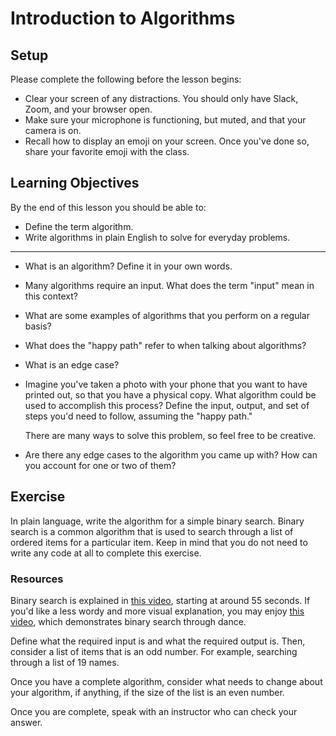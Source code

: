 # Introduction to Algorithms

## Setup

Please complete the following before the lesson begins:

- Clear your screen of any distractions. You should only have Slack, Zoom, and your browser open.
- Make sure your microphone is functioning, but muted, and that your camera is on.
- Recall how to display an emoji on your screen. Once you've done so, share your favorite emoji with the class.

## Learning Objectives

By the end of this lesson you should be able to:

- Define the term algorithm.
- Write algorithms in plain English to solve for everyday problems.

---

- What is an algorithm? Define it in your own words.

- Many algorithms require an input. What does the term "input" mean in this context?

- What are some examples of algorithms that you perform on a regular basis?

- What does the "happy path" refer to when talking about algorithms?

- What is an edge case?

- Imagine you've taken a photo with your phone that you want to have printed out, so that you have a physical copy. What algorithm could be used to accomplish this process? Define the input, output, and set of steps you'd need to follow, assuming the "happy path."

  There are many ways to solve this problem, so feel free to be creative.

- Are there any edge cases to the algorithm you came up with? How can you account for one or two of them?

## Exercise

In plain language, write the algorithm for a simple binary search. Binary search is a common algorithm that is used to search through a list of ordered items for a particular item. Keep in mind that you do not need to write any code at all to complete this exercise.

### Resources

Binary search is explained in [this video](https://youtu.be/e_WfC8HwVB8?t=55), starting at around 55 seconds. If you'd like a less wordy and more visual explanation, you may enjoy [this video](https://www.youtube.com/watch?v=iP897Z5Nerk), which demonstrates binary search through dance.

Define what the required input is and what the required output is. Then, consider a list of items that is an odd number. For example, searching through a list of 19 names.

Once you have a complete algorithm, consider what needs to change about your algorithm, if anything, if the size of the list is an even number.

Once you are complete, speak with an instructor who can check your answer.
